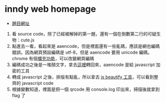 # inndy web homepage
* [題目網址](https://hackme.inndy.tw/scoreboard/?capture=the_flag)
1. 看 source code，除了已經被解掉的第一題，還有一個在倒數第二行的可疑生物：cute.js
2. 點進去一看，看起來是 aaencode，但是裡面還有一些亂碼，應該是網也編碼錯誤。因為網頁預設編碼是 utf-8，但是 aaencode 要用 unicode 編碼。chrome 有個[擴充功能](https://www.minwt.com/pc/17587.html)，可以改變網頁編碼
3. 編碼成功之後是一堆顏文字，拿去[這裡](https://cat-in-136.github.io/2010/12/aadecode-decode-encoded-as-aaencode.html)轉回來，aaencode 是給 javascript 加密的工具
4. 轉成 javascript 之後，排版有點亂，所以拿去 [js beautify 工具](https://beautifier.io/)，可以看到整齊的 javascript code
5. 根據變數知道，裡面是把一個 qrcode 用 console.log 印出來，掃描後就拿到 flag 了